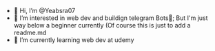 - 👋 Hi, I’m @Yeabsra07
- 👀 I’m interested in web dev and buildign telegram Bots🤖; But I'm just way below a beginner currently (Of course this is just to add a readme.md
- 🌱 I’m currently learning web dev at udemy

<!---
Yeabsra07/Yeabsra07 is a ✨ special ✨ repository because its `README.md` (this file) appears on your GitHub profile.
You can click the Preview link to take a look at your changes.
--->
